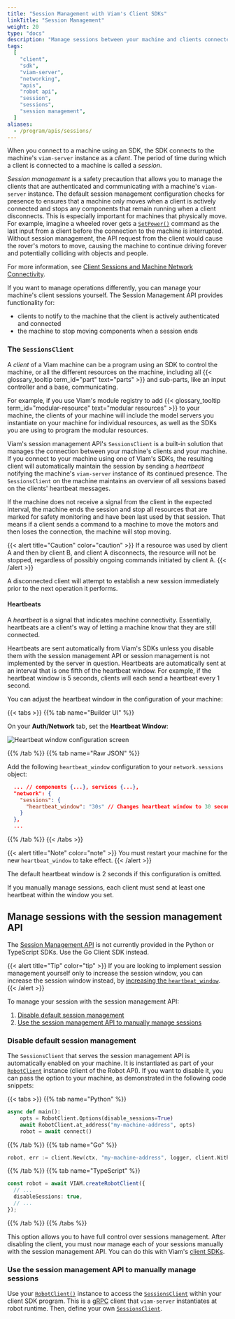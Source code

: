```yaml
---
title: "Session Management with Viam's Client SDKs"
linkTitle: "Session Management"
weight: 20
type: "docs"
description: "Manage sessions between your machine and clients connected through Viam's SDKs."
tags:
  [
    "client",
    "sdk",
    "viam-server",
    "networking",
    "apis",
    "robot api",
    "session",
    "sessions",
    "session management",
  ]
aliases:
  - /program/apis/sessions/
---
```


When you connect to a machine using an SDK, the SDK connects to the machine's `viam-server` instance as a _client_.
The period of time during which a client is connected to a machine is called a _session_.

_Session management_ is a safety precaution that allows you to manage the clients that are authenticated and communicating with a machine's `viam-server` instance.
The default session management configuration checks for presence to ensures that a machine only moves when a client is actively connected and stops any components that remain running when a client disconnects.
This is especially important for machines that physically move.
For example, imagine a wheeled rover gets a [`SetPower()`](/components/base/#setpower) command as the last input from a client before the connection to the machine is interrupted.
Without session management, the API request from the client would cause the rover's motors to move, causing the machine to continue driving forever and potentially colliding with objects and people.

For more information, see [Client Sessions and Machine Network Connectivity](/build/program/connectivity/).

If you want to manage operations differently, you can manage your machine's client sessions yourself.
The Session Management API provides functionality for:

- clients to notify to the machine that the client is actively authenticated and connected
- the machine to stop moving components when a session ends

### The `SessionsClient`

A _client_ of a Viam machine can be a program using an SDK to control the machine, or all the different resources on the machine, including all {{< glossary_tooltip term_id="part" text="parts" >}} and sub-parts, like an input controller and a base, communicating.

For example, if you use Viam's module registry to add {{< glossary_tooltip term_id="modular-resource" text="modular resources" >}} to your machine, the clients of your machine will include the model servers you instantiate on your machine for individual resources, as well as the SDKs you are using to program the modular resources.

Viam's session management API's `SessionsClient` is a built-in solution that manages the connection between your machine's clients and your machine.
If you connect to your machine using one of Viam's SDKs, the resulting client will automatically maintain the session by sending a _heartbeat_ notifying the machine's `viam-server` instance of its continued presence.
The `SessionsClient` on the machine maintains an overview of all sessions based on the clients' heartbeat messages.

If the machine does not receive a signal from the client in the expected interval, the machine ends the session and stop all resources that are marked for safety monitoring and have been last used by that session.
That means if a client sends a command to a machine to move the motors and then loses the connection, the machine will stop moving.

{{< alert title="Caution" color="caution" >}}
If a resource was used by client A and then by client B, and client A disconnects, the resource will not be stopped, regardless of possibly ongoing commands initiated by client A.
{{< /alert >}}

A disconnected client will attempt to establish a new session immediately prior to the next operation it performs.

#### Heartbeats

A _heartbeat_ is a signal that indicates machine connectivity.
Essentially, heartbeats are a client's way of letting a machine know that they are still connected.

Heartbeats are sent automatically from Viam's SDKs unless you disable them with the session management API or session management is not implemented by the server in question.
Heartbeats are automatically sent at an interval that is one fifth of the heartbeat window.
For example, if the heartbeat window is 5 seconds, clients will each send a heartbeat every 1 second.

You can adjust the heartbeat window in the configuration of your machine:

{{< tabs >}}
{{% tab name="Builder UI" %}}

On your **Auth/Network** tab, set the **Heartbeat Window**:

![Heartbeat window configuration screen](/build/program/sessions/heartbeatwindow.png)

{{% /tab %}}
{{% tab name="Raw JSON" %}}

Add the following `heartbeat_window` configuration to your `network.sessions` object:

```json
  ... // components {...}, services {...},
  "network": {
    "sessions": {
      "heartbeat_window": "30s" // Changes heartbeat window to 30 seconds
    }
  },
  ...
```

{{% /tab %}}
{{< /tabs >}}

{{< alert title="Note" color="note" >}}
You must restart your machine for the new `heartbeat_window` to take effect.
{{< /alert >}}

The default heartbeat window is 2 seconds if this configuration is omitted.

If you manually manage sessions, each client must send at least one heartbeat within the window you set.

## Manage sessions with the session management API

The [Session Management API](https://pkg.go.dev/go.viam.com/rdk/session) is not currently provided in the Python or TypeScript SDKs.
Use the Go Client SDK instead.

{{< alert title="Tip" color="tip" >}}
If you are looking to implement session management yourself only to increase the session window, you can increase the session window instead, by [increasing the `heartbeat_window`](#heartbeats).
{{< /alert >}}

To manage your session with the session management API:

1. [Disable default session management](#disable-default-session-management)
1. [Use the session management API to manually manage sessions](#use-the-session-management-api-to-manually-manage-sessions)

### Disable default session management

The `SessionsClient` that serves the session management API is automatically enabled on your machine.
It is instantiated as part of your [`RobotClient`](/build/program/apis/#robot-api) instance (client of the Robot API).
If you want to disable it, you can pass the option to your machine, as demonstrated in the following code snippets:

{{< tabs >}}
{{% tab name="Python" %}}

```python {class="line-numbers linkable-line-numbers"}
async def main():
    opts = RobotClient.Options(disable_sessions=True)
    await RobotClient.at_address("my-machine-address", opts)
    robot = await connect()
```

{{% /tab %}}
{{% tab name="Go" %}}

```go {class="line-numbers linkable-line-numbers"}
robot, err := client.New(ctx, "my-machine-address", logger, client.WithDisableSessions(), ...)
```

{{% /tab %}}
{{% tab name="TypeScript" %}}

```ts {class="line-numbers linkable-line-numbers"}
const robot = await VIAM.createRobotClient({
  // ...
  disableSessions: true,
  // ...
});
```

{{% /tab %}}
{{% /tabs %}}

This option allows you to have full control over sessions management.
After disabling the client, you must now manage each of your sessions manually with the session management API.
You can do this with Viam's [client SDKs](https://pkg.go.dev/go.viam.com/rdk/session).

### Use the session management API to manually manage sessions

Use your [`RobotClient()`](/build/program/apis/#robot-api) instance to access the [`SessionsClient`](https://pkg.go.dev/go.viam.com/rdk/session) within your client SDK program.
This is a [gRPC](https://grpc.io/) client that `viam-server` instantiates at robot runtime.
Then, define your own [`SessionsClient`](https://github.com/viamrobotics/rdk/blob/main/robot/client/client.go).
